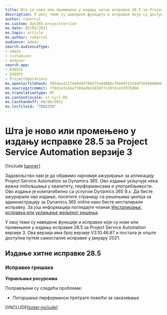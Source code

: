 ```yaml
---
title: Шта је ново или промењено у издању хитне исправке 28.5 за Project Service Automation верзије 3
description: У овој теми су наведене функције и исправке које су доступне у издању хитне исправке 28.5 за Project Service Automation верзије 3.
author: ruhercul
ms.custom: dyn365-projectservice
ms.date: 02/03/2021
ms.topic: article
ms.author: ruhercul
audience: Admin
search.audienceType:
- admin
- customizer
- enduser
search.app:
- D365CE
- D365PS
- ProjectOperations
ms.openlocfilehash: f05dae43174e0dd5f99575a44088cfb999715349f503608004037e616da3b4de
ms.sourcegitcommit: 7f8d1e7a16af769adb43d1877c28fdce53975db8
ms.translationtype: MT
ms.contentlocale: sr-Cyrl-RS
ms.lasthandoff: 08/06/2021
ms.locfileid: "7002259"
---
```

# <a name="whats-new-or-changed-in-project-service-automation-update-release-285-v3"></a>Шта је ново или промењено у издању исправке 28.5 за Project Service Automation верзије 3

[!include [banner](../includes/psa-now-project-operations.md)]

Задовољство нам је да објавимо најновије ажурирање за апликацију Project Service Automation за Dynamics 365. Ово издање укључује нека важна побољшања у квалитету, перформансама и употребљивости. Ово издање је компатибилно са услугом Dynamics 365 9.x. Да бисте ажурирали ово издање, посетите страницу са решењима центра за администрацију за Dynamics 365 online како бисте инсталирали исправку. За још информација погледајте чланак [Инсталирање, исправка или уклањање жељеног решења](/power-platform/admin/install-remove-preferred-solution).

У овој теми су наведене функције и исправке које су нове или промењене у издању исправке 28.5 за Project Service Automation верзије 3. Ова верзија има број верзије V3.10.46.87 и постала је опште доступна путем самосталне исправке у јануару 2021.

## <a name="update-release-285-hotfix"></a>Издање хитне исправке 28.5

### <a name="bug-fixes"></a>Исправке грешака

**Управљање ресурсима**

Поправљени су следећи проблеми:

- Погоршање перформанси претраге помоћи за заказивање



[!INCLUDE[footer-include](../includes/footer-banner.md)]